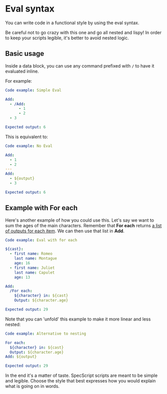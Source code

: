 # Eval syntax

You can write code in a functional style by using the eval syntax.

Be careful not to go crazy with this one and go all nested and lispy! In order to keep your scripts legible, it's better
to avoid nested logic.

## Basic usage

Inside a data block, you can use any command prefixed with `/` to have it evaluated inline.

For example:

```yaml specscript
Code example: Simple Eval

Add:
  - /Add:
      - 1
      - 2
  - 3

Expected output: 6
```

This is equivalent to:

```yaml specscript
Code example: No Eval

Add:
  - 1
  - 2
---
Add:
  - ${output}
  - 3

Expected output: 6
```

## Example with For each

Here's another example of how you could use this. Let's say we want to sum the ages of the main characters. Remember
that **For each**
returns [a list of outputs for each item](../commands/core/control-flow/For%20each.spec.md#transform-a-list). We can
then use that list in **Add**.

```yaml specscript
Code example: Eval with for each

${cast}:
  - first name: Romeo
    last name: Montague
    age: 16
  - first name: Juliet
    last name: Capulet
    age: 13

Add:
  /For each:
    ${character} in: ${cast}
    Output: ${character.age}

Expected output: 29

```

Note that you can 'unfold' this example to make it more linear and less nested:

```yaml specscript
Code example: Alternative to nesting

For each:
  ${character} in: ${cast}
  Output: ${character.age}
Add: ${output}

Expected output: 29

```

In the end it's a matter of taste. SpecScript scripts are meant to be simple and legible. Choose the style that best
expresses how you would explain what is going on in words.
